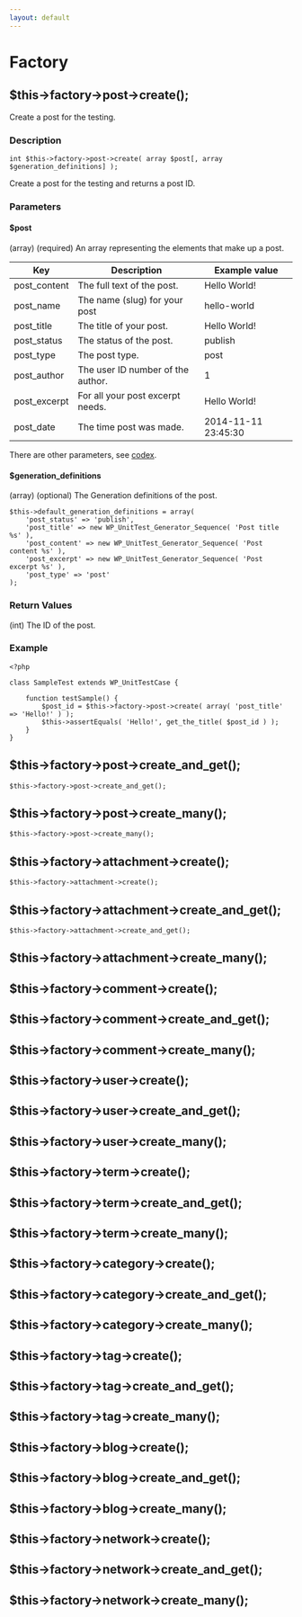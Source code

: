 ```yaml
---
layout: default
---
```


# Factory

## $this->factory->post->create();

Create a post for the testing.

### Description

```
int $this->factory->post->create( array $post[, array $generation_definitions] );
```

Create a post for the testing and returns a post ID.

### Parameters

#### $post

(array) (required) An array representing the elements that make up a post.

| Key | Description | Example value |
|-----|----|----|
| post_content | The full text of the post. | Hello World! |
| post_name | The name (slug) for your post | hello-world |
| post_title | The title of your post. | Hello World! |
| post_status | The status of the post. | publish |
| post_type | The post type. | post |
| post_author | The user ID number of the author. | 1 |
| post_excerpt | For all your post excerpt needs. | Hello World! |
| post_date | The time post was made. | 2014-11-11 23:45:30 |

There are other parameters, see [codex](http://codex.wordpress.org/Function_Reference/wp_insert_post).

#### $generation_definitions

(array) (optional) The Generation definitions of the post.

```
$this->default_generation_definitions = array(
	'post_status' => 'publish',
	'post_title' => new WP_UnitTest_Generator_Sequence( 'Post title %s' ),
	'post_content' => new WP_UnitTest_Generator_Sequence( 'Post content %s' ),
	'post_excerpt' => new WP_UnitTest_Generator_Sequence( 'Post excerpt %s' ),
	'post_type' => 'post'
);
```

### Return Values

(int) The ID of the post.


### Example

```
<?php

class SampleTest extends WP_UnitTestCase {

	function testSample() {
		$post_id = $this->factory->post->create( array( 'post_title' => 'Hello!' ) );
		$this->assertEquals( 'Hello!', get_the_title( $post_id ) );
	}
}

```


## $this->factory->post->create_and_get();

```
$this->factory->post->create_and_get();
```

## $this->factory->post->create_many();

```
$this->factory->post->create_many();
```

## $this->factory->attachment->create();

```
$this->factory->attachment->create();
```

## $this->factory->attachment->create_and_get();

```
$this->factory->attachment->create_and_get();
```


## $this->factory->attachment->create_many();
## $this->factory->comment->create();
## $this->factory->comment->create_and_get();
## $this->factory->comment->create_many();
## $this->factory->user->create();
## $this->factory->user->create_and_get();
## $this->factory->user->create_many();
## $this->factory->term->create();
## $this->factory->term->create_and_get();
## $this->factory->term->create_many();
## $this->factory->category->create();
## $this->factory->category->create_and_get();
## $this->factory->category->create_many();
## $this->factory->tag->create();
## $this->factory->tag->create_and_get();
## $this->factory->tag->create_many();
## $this->factory->blog->create();
## $this->factory->blog->create_and_get();
## $this->factory->blog->create_many();
## $this->factory->network->create();
## $this->factory->network->create_and_get();
## $this->factory->network->create_many();
